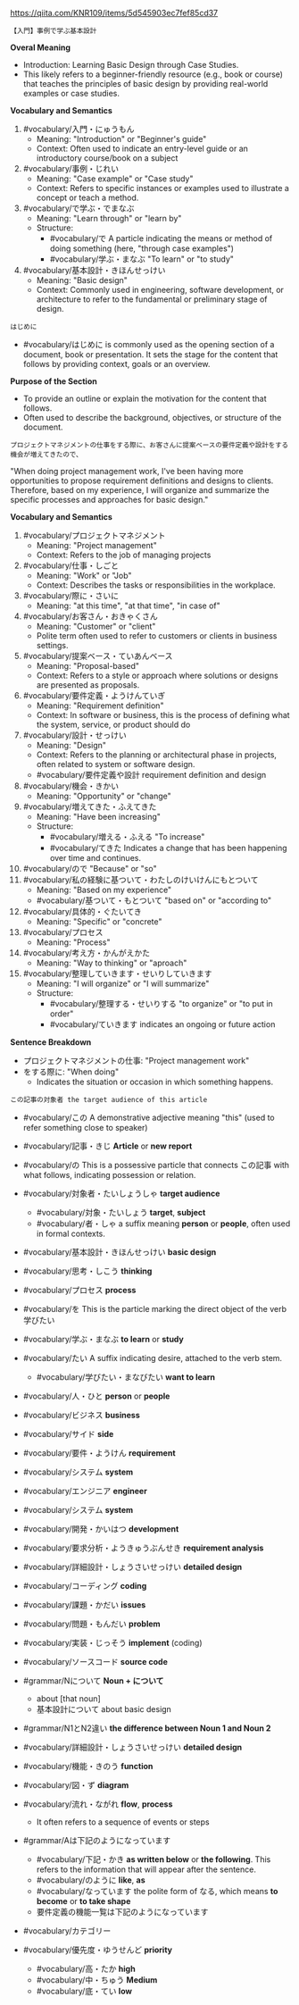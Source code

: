 https://qiita.com/KNR109/items/5d545903ec7fef85cd37

```
【入門】事例で学ぶ基本設計
```

**Overal Meaning**

- Introduction: Learning Basic Design through Case Studies.
- This likely refers to a beginner-friendly resource (e.g., book or course) that teaches the principles of basic design by providing real-world examples or case studies.

**Vocabulary and Semantics**

1. #vocabulary/入門・にゅうもん
	- Meaning: "Introduction" or "Beginner's guide"
	- Context: Often used to indicate an entry-level guide or an introductory course/book on a subject
2. #vocabulary/事例・じれい
	- Meaning: "Case example" or "Case study"
	- Context: Refers to specific instances or examples used to illustrate a concept or teach a method.
3. #vocabulary/で学ぶ・でまなぶ
	- Meaning: "Learn through" or "learn by"
	- Structure:
		- #vocabulary/で A particle indicating the means or method of doing something (here, "through case examples")
		- #vocabulary/学ぶ・まなぶ "To learn" or "to study"
4. #vocabulary/基本設計・きほんせっけい
	- Meaning: "Basic design"
	- Context: Commonly used in engineering, software development, or architecture to refer to the fundamental or preliminary stage of design.

```
はじめに
```

- #vocabulary/はじめに is commonly used as the opening section of a document, book or presentation. It sets the stage for the content that follows by providing context, goals or an overview.

**Purpose of the Section**

- To provide an outline or explain the motivation for the content that follows.
- Often used to describe the background, objectives, or structure of the document.

```
プロジェクトマネジメントの仕事をする際に、お客さんに提案ベースの要件定義や設計をする機会が増えてきたので、
```

"When doing project management work, I've been having more opportunities to propose requirement definitions and designs to clients. Therefore, based on my experience, I will organize and summarize the specific processes and approaches for basic design."

**Vocabulary and Semantics**

1. #vocabulary/プロジェクトマネジメント
	- Meaning: "Project management"
	- Context: Refers to the job of managing projects
2. #vocabulary/仕事・しごと
	- Meaning: "Work" or "Job"
	- Context: Describes the tasks or responsibilities in the workplace.
3. #vocabulary/際に・さいに
	- Meaning: "at this time", "at that time", "in case of"
4. #vocabulary/お客さん・おきゃくさん 
	- Meaning: "Customer" or "client"
	- Polite term often used to refer to customers or clients in business settings.
5. #vocabulary/提案ベース・ていあんベース
	- Meaning: "Proposal-based"
	- Context: Refers to a style or approach where solutions or designs are presented as proposals.
6. #vocabulary/要件定義・ようけんていぎ 
	- Meaning: "Requirement definition"
	- Context: In software or business, this is the process of defining what the system, service, or product should do
7. #vocabulary/設計・せっけい
	- Meaning: "Design"
	- Context: Refers to the planning or architectural phase in projects, often related to system or  software design.
	- #vocabulary/要件定義や設計 requirement definition and design
8. #vocabulary/機会・きかい
	- Meaning: "Opportunity" or "change"
9. #vocabulary/増えてきた・ふえてきた
	- Meaning: "Have been increasing"
	- Structure:
		- #vocabulary/増える・ふえる "To increase"
		- #vocabulary/てきた Indicates a change that has been happening over time and continues.
10. #vocabulary/ので "Because" or "so"
11. #vocabulary/私の経験に基ついて・わたしのけいけんにもとついて
	- Meaning: "Based on my experience"
	- #vocabulary/基ついて・もとついて "based on" or "according to"
12. #vocabulary/具体的・ぐたいてき
	- Meaning: "Specific" or "concrete"
13. #vocabulary/プロセス
	- Meaning: "Process"
14. #vocabulary/考え方・かんがえかた
	- Meaning: "Way to thinking" or "aproach"
15. #vocabulary/整理していきます・せいりしていきます
	- Meaning: "I will organize" or "I will summarize"
	- Structure:
		- #vocabulary/整理する・せいりする "to organize" or "to put in order"
		- #vocabulary/ていきます indicates an ongoing or future action

**Sentence Breakdown**

- プロジェクトマネジメントの仕事: "Project management work"
- をする際に: "When doing"
	- Indicates the situation or occasion in which something happens.

```
この記事の対象者 the target audience of this article
```
- #vocabulary/この A demonstrative adjective meaning "this" (used to refer something close to speaker)
- #vocabulary/記事・きじ **Article** or **new report**
- #vocabulary/の This is a possessive particle that connects この記事 with what follows, indicating possession or relation.
- #vocabulary/対象者・たいしょうしゃ **target audience**
	- #vocabulary/対象・たいしょう **target**, **subject**
	- #vocabulary/者・しゃ a suffix meaning **person** or **people**, often used in formal contexts.

- #vocabulary/基本設計・きほんせっけい **basic design**
- #vocabulary/思考・しこう **thinking**
- #vocabulary/プロセス **process**
- #vocabulary/を This is the particle marking the direct object of the verb 学びたい
- #vocabulary/学ぶ・まなぶ **to learn** or **study**
- #vocabulary/たい A suffix indicating desire, attached to the verb stem.
	- #vocabulary/学びたい・まなびたい **want to learn**
- #vocabulary/人・ひと **person** or **people**

- #vocabulary/ビジネス **business**
- #vocabulary/サイド **side**
- #vocabulary/要件・ようけん **requirement**
- #vocabulary/システム **system**
- #vocabulary/エンジニア **engineer**
- #vocabulary/システム **system**
- #vocabulary/開発・かいはつ **development**
- #vocabulary/要求分析・ようきゅうぶんせき **requirement analysis**
- #vocabulary/詳細設計・しょうさいせっけい **detailed design**
- #vocabulary/コーディング **coding**
- #vocabulary/課題・かだい **issues**
- #vocabulary/問題・もんだい **problem**
- #vocabulary/実装・じっそう **implement** (coding)
- #vocabulary/ソースコード **source code**
- #grammar/Nについて **Noun + について**
	- about [that noun]
	- 基本設計について about basic design
- #grammar/N1とN2違い **the difference between Noun 1 and Noun 2**
- #vocabulary/詳細設計・しょうさいせっけい **detailed design**
- #vocabulary/機能・きのう **function**
- #vocabulary/図・ず **diagram**
- #vocabulary/流れ・ながれ **flow**, **process**
	- It often refers to a sequence of events or steps
- #grammar/Aは下記のようになっています
	- #vocabulary/下記・かき **as written below** or **the following**. This refers to the information that will appear after the sentence.
	- #vocabulary/のように **like**, **as**
	- #vocabulary/なっています the polite form of なる, which means **to become** or **to take shape**
	- 要件定義の機能一覧は下記のようになっています
- #vocabulary/カテゴリー
- #vocabulary/優先度・ゆうせんど **priority**
	- #vocabulary/高・たか **high**
	- #vocabulary/中・ちゅう **Medium**
	- #vocabulary/底・てい **low**
